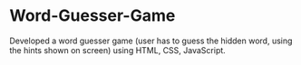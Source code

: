 # Word-Guesser-Game
Developed a word guesser game (user has to guess the hidden word, using the hints shown on screen) using HTML, CSS, JavaScript.
